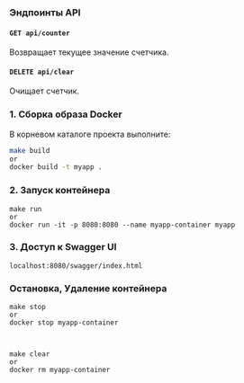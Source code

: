 ### Эндпоинты API

#### `GET api/counter`

Возвращает текущее значение счетчика.

#### `DELETE api/clear`

Очищает счетчик.

### 1. Сборка образа Docker

В корневом каталоге проекта выполните:

```bash
make build
or
docker build -t myapp .
```

### 2. Запуск контейнера

```
make run
or
docker run -it -p 8080:8080 --name myapp-container myapp
```

### 3. Доступ к Swagger UI

```
localhost:8080/swagger/index.html
```

### Остановка, Удаление контейнера

```
make stop
or
docker stop myapp-container



make clear
or
docker rm myapp-container





```
